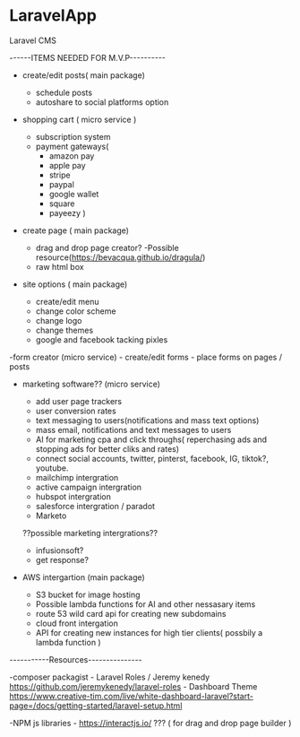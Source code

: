 # LaravelApp
Laravel CMS



------ITEMS NEEDED FOR M.V.P----------

- create/edit posts( main package)
	- schedule posts
	- autoshare to social platforms option
	
- shopping cart ( micro service )
	- subscription system
	- payment gateways(
		- amazon pay
		- apple pay
		- stripe
		- paypal
		- google wallet
		- square 
		- payeezy )
	
- create page ( main package)
	- drag and drop page creator? -Possible resource(https://bevacqua.github.io/dragula/)
	- raw html box
	
- site options ( main package)
	- create/edit menu
	- change color scheme
	- change logo
	- change themes 
	- google and facebook tacking pixles

-form creator (micro service)
	- create/edit forms
	- place forms on pages / posts

- marketing software?? (micro service)
	- add user page trackers
	- user conversion rates
	- text messaging to users(notifications and mass text options)
	- mass email, notifications and text messages to users
	- AI for marketing cpa and click throughs( reperchasing ads and stopping ads for better cliks and rates)
	- connect social accounts, twitter, pinterst, facebook, IG, tiktok?, youtube.
	- mailchimp intergration
	- active campaign intergration
	- hubspot intergration
	- salesforce intergration / paradot
	- Marketo
	
  ??possible marketing intergrations??
	- infusionsoft?
	- get response?

- AWS intergartion (main package)
	- S3 bucket for image hosting
	- Possible lambda functions for AI and other nessasary items
	- route 53 wild card api for creating new subdomains 
	- cloud front intergation 
	- API for creating new instances for high tier clients( possbily a lambda function )
	
	
	
-----------Resources---------------	

-composer packagist 
	- Laravel Roles / Jeremy kenedy https://github.com/jeremykenedy/laravel-roles
    - Dashboard Theme https://www.creative-tim.com/live/white-dashboard-laravel?start-page=/docs/getting-started/laravel-setup.html
	
-NPM js libraries
	- https://interactjs.io/ ??? ( for drag and drop page builder )
